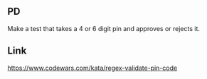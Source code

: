 ## PD
Make a test that takes a 4 or 6 digit pin and approves or rejects it. 

## Link
https://www.codewars.com/kata/regex-validate-pin-code